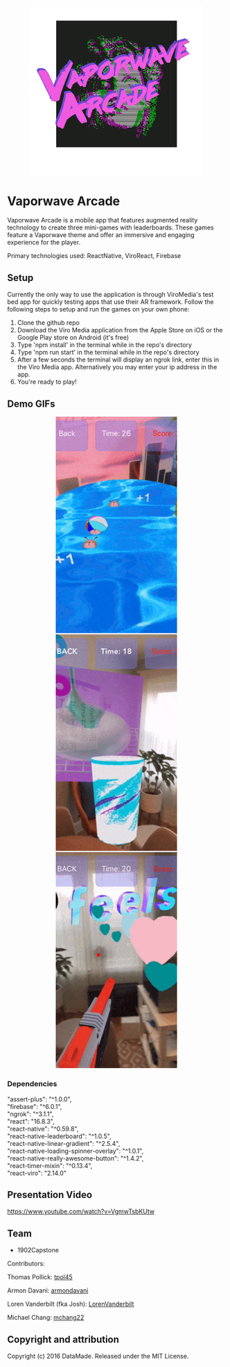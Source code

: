 <p align="center">
<img src="assets/Images/logo_new.gif" width="400"></p>

# Vaporwave Arcade

Vaporwave Arcade is a mobile app that features augmented reality technology to create three mini-games with leaderboards. These games feature a Vaporwave theme and offer an immersive and engaging experience for the player.

Primary technologies used: ReactNative, ViroReact, Firebase

## Setup 
Currently the only way to use the application is through ViroMedia's test bed app for quickly testing apps that use their AR framework. Follow the following steps to setup and run the games on your own phone:

1. Clone the github repo
2. Download the Viro Media application from the Apple Store on iOS or the Google Play store on Android (it's free)
3. Type 'npm install' in the terminal while in the repo's directory
4. Type 'npm run start' in the terminal while in the repo's directory
5. After a few seconds the terminal will display an ngrok link, enter this in the Viro Media app. Alternatively you may enter your ip address in the app.
6. You're ready to play!

## Demo GIFs

<p align="center">
<img src="assets/readme/kittyEx.gif" width="280">
<img src="assets/readme/donutEx.gif" width="280">
<img src="assets/readme/heartEx.gif" width="280">
</p>

### Dependencies

"assert-plus": "^1.0.0",  
"firebase": "^6.0.1",  
"ngrok": "^3.1.1",  
"react": "16.8.3",  
"react-native": "^0.59.8",  
"react-native-leaderboard": "^1.0.5",  
"react-native-linear-gradient": "^2.5.4",  
"react-native-loading-spinner-overlay": "^1.0.1",  
"react-native-really-awesome-button": "^1.4.2",  
"react-timer-mixin": "^0.13.4",  
"react-viro": "2.14.0"  

## Presentation Video

https://www.youtube.com/watch?v=VgmwTsbKUtw  

## Team

* 1902Capstone

Contributors:

Thomas Pollick: [tpol45](https://github.com/tpol45)

Armon Davani: [armondavani](https://github.com/armondavani)

Loren Vanderbilt (fka Josh): [LorenVanderbilt](https://github.com/LorenVanderbilt)

Michael Chang: [mchang22](https://github.com/mchang22)


## Copyright and attribution

Copyright (c) 2016 DataMade. Released under the MIT License.
